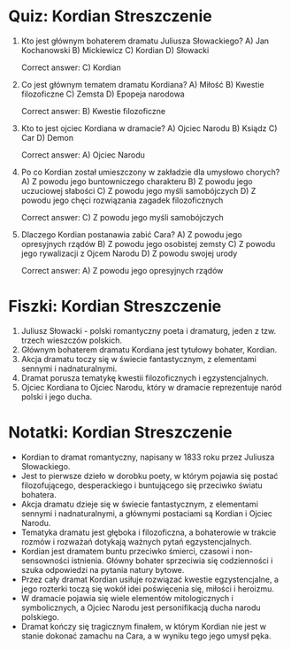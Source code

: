  # Quiz: Kordian Streszczenie
1. Kto jest głównym bohaterem dramatu Juliusza Słowackiego?
   A) Jan Kochanowski
   B) Mickiewicz
   C) Kordian
   D) Słowacki

   Correct answer: C) Kordian

2. Co jest głównym tematem dramatu Kordiana?
   A) Miłość
   B) Kwestie filozoficzne
   C) Zemsta
   D) Epopeja narodowa

   Correct answer: B) Kwestie filozoficzne

3. Kto to jest ojciec Kordiana w dramacie?
   A) Ojciec Narodu
   B) Ksiądz
   C) Car
   D) Demon

   Correct answer: A) Ojciec Narodu

4. Po co Kordian został umieszczony w zakładzie dla umysłowo chorych?
   A) Z powodu jego buntowniczego charakteru
   B) Z powodu jego uczuciowej słabości
   C) Z powodu jego myśli samobójczych
   D) Z powodu jego chęci rozwiązania zagadek filozoficznych

   Correct answer: C) Z powodu jego myśli samobójczych

5. Dlaczego Kordian postanawia zabić Cara?
   A) Z powodu jego opresyjnych rządów
   B) Z powodu jego osobistej zemsty
   C) Z powodu jego rywalizacji z Ojcem Narodu
   D) Z powodu swojej urody

   Correct answer: A) Z powodu jego opresyjnych rządów

# Fiszki: Kordian Streszczenie
1. Juliusz Słowacki - polski romantyczny poeta i dramaturg, jeden z tzw. trzech wieszczów polskich.
2. Głównym bohaterem dramatu Kordiana jest tytułowy bohater, Kordian.
3. Akcja dramatu toczy się w świecie fantastycznym, z elementami sennymi i nadnaturalnymi.
4. Dramat porusza tematykę kwestii filozoficznych i egzystencjalnych.
5. Ojciec Kordiana to Ojciec Narodu, który w dramacie reprezentuje naród polski i jego ducha.

# Notatki: Kordian Streszczenie
* Kordian to dramat romantyczny, napisany w 1833 roku przez Juliusza Słowackiego.
* Jest to pierwsze dzieło w dorobku poety, w którym pojawia się postać filozofującego, desperackiego i buntującego się przeciwko światu bohatera.
* Akcja dramatu dzieje się w świecie fantastycznym, z elementami sennymi i nadnaturalnymi, a głównymi postaciami są Kordian i Ojciec Narodu.
* Tematyka dramatu jest głęboka i filozoficzna, a bohaterowie w trakcie rozmów i rozważań dotykają ważnych pytań egzystencjalnych.
* Kordian jest dramatem buntu przeciwko śmierci, czasowi i non-sensowności istnienia. Główny bohater sprzeciwia się codzienności i szuka odpowiedzi na pytania natury bytowe.
* Przez cały dramat Kordian usiłuje rozwiązać kwestie egzystencjalne, a jego rozterki toczą się wokół idei poświęcenia się, miłości i heroizmu.
* W dramacie pojawia się wiele elementów mitologicznych i symbolicznych, a Ojciec Narodu jest personifikacją ducha narodu polskiego.
* Dramat kończy się tragicznym finałem, w którym Kordian nie jest w stanie dokonać zamachu na Cara, a w wyniku tego jego umysł pęka.